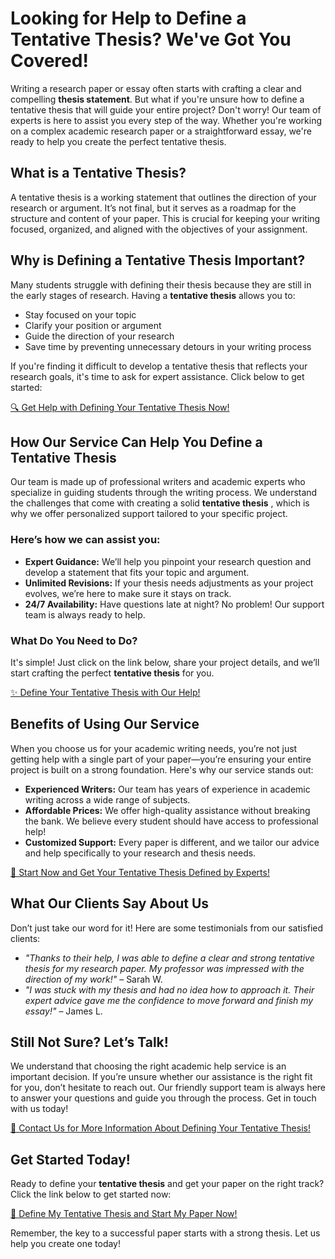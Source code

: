# Looking for Help to Define a Tentative Thesis? We've Got You Covered!

Writing a research paper or essay often starts with crafting a clear and compelling **thesis statement**. But what if you're unsure how to define a tentative thesis that will guide your entire project? Don't worry! Our team of experts is here to assist you every step of the way. Whether you're working on a complex academic research paper or a straightforward essay, we're ready to help you create the perfect tentative thesis.

## What is a Tentative Thesis?

A tentative thesis is a working statement that outlines the direction of your research or argument. It’s not final, but it serves as a roadmap for the structure and content of your paper. This is crucial for keeping your writing focused, organized, and aligned with the objectives of your assignment.

## Why is Defining a Tentative Thesis Important?

Many students struggle with defining their thesis because they are still in the early stages of research. Having a **tentative thesis** allows you to:

- Stay focused on your topic
- Clarify your position or argument
- Guide the direction of your research
- Save time by preventing unnecessary detours in your writing process

If you're finding it difficult to develop a tentative thesis that reflects your research goals, it's time to ask for expert assistance. Click below to get started:

[🔍 Get Help with Defining Your Tentative Thesis Now!](https://tinyurl.com/topessay?keyword=define+tentative+thesis)

## How Our Service Can Help You Define a Tentative Thesis

Our team is made up of professional writers and academic experts who specialize in guiding students through the writing process. We understand the challenges that come with creating a solid **tentative thesis** , which is why we offer personalized support tailored to your specific project.

### Here’s how we can assist you:

- **Expert Guidance:** We’ll help you pinpoint your research question and develop a statement that fits your topic and argument.
- **Unlimited Revisions:** If your thesis needs adjustments as your project evolves, we’re here to make sure it stays on track.
- **24/7 Availability:** Have questions late at night? No problem! Our support team is always ready to help.

### What Do You Need to Do?

It's simple! Just click on the link below, share your project details, and we’ll start crafting the perfect **tentative thesis** for you.

[✨ Define Your Tentative Thesis with Our Help!](https://tinyurl.com/topessay?keyword=define+tentative+thesis)

## Benefits of Using Our Service

When you choose us for your academic writing needs, you’re not just getting help with a single part of your paper—you’re ensuring your entire project is built on a strong foundation. Here's why our service stands out:

- **Experienced Writers:** Our team has years of experience in academic writing across a wide range of subjects.
- **Affordable Prices:** We offer high-quality assistance without breaking the bank. We believe every student should have access to professional help!
- **Customized Support:** Every paper is different, and we tailor our advice and help specifically to your research and thesis needs.

[🚀 Start Now and Get Your Tentative Thesis Defined by Experts!](https://tinyurl.com/topessay?keyword=define+tentative+thesis)

## What Our Clients Say About Us

Don’t just take our word for it! Here are some testimonials from our satisfied clients:

- _"Thanks to their help, I was able to define a clear and strong tentative thesis for my research paper. My professor was impressed with the direction of my work!"_ – Sarah W.
- _"I was stuck with my thesis and had no idea how to approach it. Their expert advice gave me the confidence to move forward and finish my essay!"_ – James L.

## Still Not Sure? Let’s Talk!

We understand that choosing the right academic help service is an important decision. If you’re unsure whether our assistance is the right fit for you, don’t hesitate to reach out. Our friendly support team is always here to answer your questions and guide you through the process. Get in touch with us today!

[💬 Contact Us for More Information About Defining Your Tentative Thesis!](https://tinyurl.com/topessay?keyword=define+tentative+thesis)

## Get Started Today!

Ready to define your **tentative thesis** and get your paper on the right track? Click the link below to get started now:

[🎯 Define My Tentative Thesis and Start My Paper Now!](https://tinyurl.com/topessay?keyword=define+tentative+thesis)

Remember, the key to a successful paper starts with a strong thesis. Let us help you create one today!
